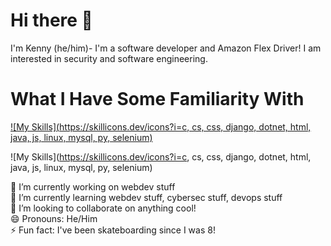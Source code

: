 # Hi there 👋
  I'm Kenny (he/him)- I'm a software developer and Amazon Flex Driver! I am interested in security and software engineering.
  
# What I Have Some Familiarity With
[![My Skills](https://skillicons.dev/icons?i=c, cs, css, django, dotnet, html, java, js, linux, mysql, py, selenium)](https://skillicons.dev)

![My Skills](https://skillicons.dev/icons?i=c, cs, css, django, dotnet, html, java, js, linux, mysql, py, selenium)

 🔭 I’m currently working on webdev stuff  
 🌱 I’m currently learning webdev stuff, cybersec stuff, devops stuff  
 👯 I’m looking to collaborate on anything cool!  
 😄 Pronouns: He/Him  
 ⚡ Fun fact: I've been skateboarding since I was 8!  
 

